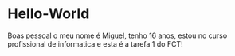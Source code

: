 # Hello-World
Boas pessoal o meu nome é Miguel, tenho 16 anos, estou no curso profissional de informatica e esta é a tarefa 1 do FCT!
